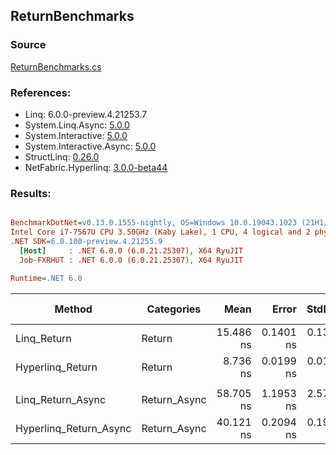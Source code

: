 ﻿## ReturnBenchmarks

### Source
[ReturnBenchmarks.cs](../NetFabric.Hyperlinq.Benchmarks/Benchmarks/ReturnBenchmarks.cs)

### References:
- Linq: 6.0.0-preview.4.21253.7
- System.Linq.Async: [5.0.0](https://www.nuget.org/packages/System.Linq.Async/5.0.0)
- System.Interactive: [5.0.0](https://www.nuget.org/packages/System.Interactive/5.0.0)
- System.Interactive.Async: [5.0.0](https://www.nuget.org/packages/System.Interactive.Async/5.0.0)
- StructLinq: [0.26.0](https://www.nuget.org/packages/StructLinq/0.26.0)
- NetFabric.Hyperlinq: [3.0.0-beta44](https://www.nuget.org/packages/NetFabric.Hyperlinq/3.0.0-beta44)

### Results:
``` ini

BenchmarkDotNet=v0.13.0.1555-nightly, OS=Windows 10.0.19043.1023 (21H1/May2021Update)
Intel Core i7-7567U CPU 3.50GHz (Kaby Lake), 1 CPU, 4 logical and 2 physical cores
.NET SDK=6.0.100-preview.4.21255.9
  [Host]     : .NET 6.0.0 (6.0.21.25307), X64 RyuJIT
  Job-FXRHUT : .NET 6.0.0 (6.0.21.25307), X64 RyuJIT

Runtime=.NET 6.0  

```
|                 Method |   Categories |      Mean |     Error |    StdDev | Ratio | RatioSD |  Gen 0 | Gen 1 | Gen 2 | Allocated |
|----------------------- |------------- |----------:|----------:|----------:|------:|--------:|-------:|------:|------:|----------:|
|            Linq_Return |       Return | 15.486 ns | 0.1401 ns | 0.1311 ns |  1.00 |    0.00 | 0.0191 |     - |     - |      40 B |
|       Hyperlinq_Return |       Return |  8.736 ns | 0.0199 ns | 0.0186 ns |  0.56 |    0.00 |      - |     - |     - |         - |
|                        |              |           |           |           |       |         |        |       |       |           |
|      Linq_Return_Async | Return_Async | 58.705 ns | 1.1953 ns | 2.5729 ns |  1.00 |    0.00 | 0.0229 |     - |     - |      48 B |
| Hyperlinq_Return_Async | Return_Async | 40.121 ns | 0.2094 ns | 0.1959 ns |  0.68 |    0.02 |      - |     - |     - |         - |
